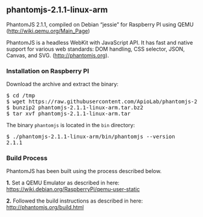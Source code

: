 ## phantomjs-2.1.1-linux-arm

PhantomJS 2.1.1, compiled on Debian “jessie” for Raspberry PI using QEMU (http://wiki.qemu.org/Main_Page)

PhantomJS is a headless WebKit with JavaScript API. It has fast and native support for various web standards: DOM handling, CSS selector, JSON, Canvas, and SVG. (http://phantomjs.org).


### Installation on Raspberry PI

Download the archive and extract the binary:

<pre>
$ cd /tmp
$ wget https://raw.githubusercontent.com/ApioLab/phantomjs-2.1.1-linux-arm/master/phantomjs-2.1.1-linux-arm.tar.bz2
$ bunzip2 phantomjs-2.1.1-linux-arm.tar.bz2
$ tar xvf phantomjs-2.1.1-linux-arm.tar
</pre>

The binary <code>phantomjs</code> is located in the <code>bin</code> directory:

<pre>
$ ./phantomjs-2.1.1-linux-arm/bin/phantomjs --version
2.1.1
</pre>


### Build Process

PhantomJS has been built using the process described below.

__1.__ Set a QEMU Emulator as described in here: https://wiki.debian.org/RaspberryPi/qemu-user-static

__2.__ Followed the build instructions as described in here: http://phantomjs.org/build.html
